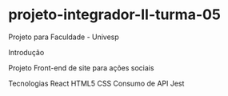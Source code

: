 # projeto-integrador-II-turma-05
Projeto para Faculdade - Univesp

Introdução <p>
Projeto Front-end de site para ações sociais

Tecnologias
React
HTML5
CSS
Consumo de API
Jest
